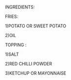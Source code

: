 INGREDIENTS:

FRIES:

1)POTATO OR SWEET POTATO

2)OIL

TOPPING :

1)SALT

2)RED CHILLI POWDER

3)KETCHUP OR MAYONNAISE

